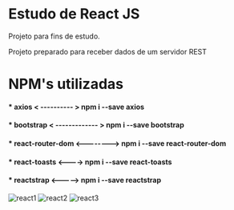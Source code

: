 # Estudo de React JS

Projeto para fins de estudo.

Projeto preparado para receber dados de um servidor REST

# NPM's utilizadas
#### * axios       < ---------- > npm i --save axios 
#### * bootstrap   < ------------- >  npm i --save bootstrap
#### * react-router-dom <--------> npm i --save react-router-dom
#### * react-toasts <----> npm i --save react-toasts
#### * reactstrap  <-----> npm i --save reactstrap

![react1](https://user-images.githubusercontent.com/39570139/64082468-e4d12680-cce5-11e9-8d38-69df80857477.png)
![react2](https://user-images.githubusercontent.com/39570139/64082471-ee5a8e80-cce5-11e9-9f04-c9f02a035dd0.png)
![react3](https://user-images.githubusercontent.com/39570139/64082472-f0bce880-cce5-11e9-911c-fc37483d8e12.png)

